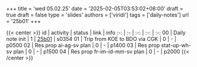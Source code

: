 +++
title = 'wed 05.02.25'
date = '2025-02-05T03:53:02+08:00'
draft = true
draft = false
type = 'slides'
authors = ['viridi']
tags = ['daily-notes']
url = '25b01'
+++

{{< center >}}
id | activity | status | link | info
:-: | :- | :-: | :-: | :-:
00 | Daily note init              | 1 | [25b01](/rusn/25b01) | s0354
01 | Trip from KOE to BDO via CGK | 0 | - | p0500
02 | Res prop ai-ag-sv plan       | 0 | - | p1400
03 | Res prop stat-up-wh-sv plan  | 0 | - | p1500
04 | Res prop fr-im-id-mm-sv plan | 0 | - | p2000
{{< /center >}}
